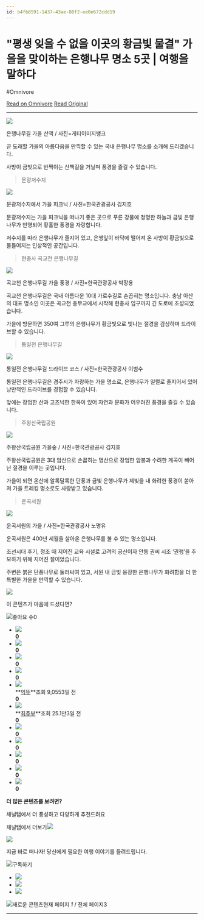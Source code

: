 ```yaml
---
id: b4fb8591-1437-43ae-80f2-ee0e672cdd19
---
```


# "평생 잊을 수 없을 이곳의 황금빛 물결" 가을을 맞이하는 은행나무 명소 5곳 | 여행을말하다
#Omnivore
 
[Read on Omnivore](https://omnivore.app/me/https-v-daum-net-v-8-w-asf-lt-nd-4-19206d4ad9d)
[Read Original](https://v.daum.net/v/8WAsfLTNd4)
 
---

![](https://proxy-prod.omnivore-image-cache.app/658x0,sxlr0EnY4L335-63RpYyYXIRI_0j1AU2ha0rtOuPrATI/https://img2.daumcdn.net/thumb/R658x0.q70/?fname=https://t1.daumcdn.net/news/202409/17/speaktravel/20240917170002226vdbg.jpg)

 은행나무길 가을 산책 / 사진=게티이미지뱅크

곧 도래할 가을의 아름다움을 만끽할 수 있는 국내 은행나무 명소를 소개해 드리겠습니다. 

사방이 금빛으로 반짝이는 산책길을 거닐며 풍경을 즐길 수 있습니다.

> 문광저수지

![](https://proxy-prod.omnivore-image-cache.app/658x0,sKQrHDCmDNK3WbP2XkIG11-xMSw3crjzdOdTO0EW9miI/https://img3.daumcdn.net/thumb/R658x0.q70/?fname=https://t1.daumcdn.net/news/202409/17/speaktravel/20240917170002440ipnx.jpg)

 문광저수지에서 가을 피크닉 / 사진=한국관광공사 김지호

문광저수지는 가을 피크닉을 떠나기 좋은 곳으로 푸른 강물에 청명한 하늘과 금빛 은행나무가 반영되어 황홀한 풍경을 자랑합니다.

저수지를 따라 은행나무가 줄지어 있고, 은행잎이 바닥에 떨어져 온 사방이 황금빛으로 물들여지는 인상적인 공간입니다.

> 현충사 곡교천 은행나무길

![](https://proxy-prod.omnivore-image-cache.app/658x0,sPorpgUZt4Mue_PWzvZOzFUeljCimcBVz5TBbFFdiSrI/https://img2.daumcdn.net/thumb/R658x0.q70/?fname=https://t1.daumcdn.net/news/202409/17/speaktravel/20240917170002656dmgj.jpg)

 곡교천 은행나무길 가을 풍경 / 사진=한국관광공사 박장용

곡교천 은행나무길은 국내 아름다운 10대 가로수길로 손꼽히는 명소입니다. 충남 아산의 대표 명소인 이곳은 곡교천 충무교에서 시작해 현충사 입구까지 긴 도로에 조성되었습니다.

가을에 방문하면 350여 그루의 은행나무가 황금빛으로 빛나는 절경을 감상하며 드라이브할 수 있습니다.

> 통일전 은행나무길

![](https://proxy-prod.omnivore-image-cache.app/658x0,sbQQqKUWzPbUe7qx2qg7RXfgQeDGs1yBuQVnTRbc4fsg/https://img1.daumcdn.net/thumb/R658x0.q70/?fname=https://t1.daumcdn.net/news/202409/17/speaktravel/20240917170002874oecn.jpg)

 통일전 은행나무길 드라이브 코스 / 사진=한국관광공사 이범수

통일전 은행나무길은 경주시가 자랑하는 가을 명소로, 은행나무가 일렬로 줄지어서 있어 낭만적인 드라이브를 경험할 수 있습니다. 

앞에는 장엄한 산과 고즈넉한 한옥이 있어 자연과 문화가 어우러진 풍경을 즐길 수 있습니다.

> 주왕산국립공원

![](https://proxy-prod.omnivore-image-cache.app/658x0,sVCd6qLSIpmrGT073w0wF7gdvjuZZVZdDDXHKn1FDVYo/https://img1.daumcdn.net/thumb/R658x0.q70/?fname=https://t1.daumcdn.net/news/202409/17/speaktravel/20240917170003095oosy.jpg)

 주왕산국립공원 가을숲 / 사진=한국관광공사 김지호

주왕산국립공원은 3대 암산으로 손꼽히는 명산으로 장엄한 암봉과 수려한 계곡이 빼어난 절경을 이루는 곳입니다.

가을이 되면 온산에 알록달록한 단풍과 금빛 은행나무가 제빛을 내 화려한 풍경이 쏟아져 가을 트레킹 명소로도 사랑받고 있습니다.

> 운곡서원

![](https://proxy-prod.omnivore-image-cache.app/658x0,s2w3-5CVQzdNjXXlHotcpZ0-w3Xo70xQVlwKTnXa0Elc/https://img1.daumcdn.net/thumb/R658x0.q70/?fname=https://t1.daumcdn.net/news/202409/17/speaktravel/20240917170003345rskl.jpg)

 운곡서원의 가을 / 사진=한국관광공사 노명유

운곡서원은 400년 세월을 살아온 은행나무를 볼 수 있는 명소입니다. 

조선시대 후기, 정조 때 지어진 교육 시설로 고려의 공신이자 안동 권씨 시조 ‘권행’을 추모하기 위해 지어진 절이었습니다.

주변은 붉은 단풍나무로 둘러싸여 있고, 서원 내 금빛 웅장한 은행나무가 화려함을 더 한 특별한 가을을 만끽할 수 있습니다.

![](https://proxy-prod.omnivore-image-cache.app/658x0,svq9-Uk41QZAhXGiON7Zq7SFwyhFKBMsz4jdDNY_Php0/https://img3.daumcdn.net/thumb/R658x0.q70/?fname=https://t1.daumcdn.net/news/202409/17/speaktravel/20240917170003606sfxe.jpg)

이 콘텐츠가 마음에 드셨다면?

![](https://proxy-prod.omnivore-image-cache.app/0x0,s_Wf9YSyw6O_OJy3yotaMmXHM23mvOMH7lMtrzavicUM/https://t1.daumcdn.net/media/common/contentsview_2024/ico_contents.svg)좋아요 수0

* [![](https://proxy-prod.omnivore-image-cache.app/0x0,smVO_GGxw8naQBkAGM14YXJvPBjYtoiFAn4yO9_74u9w/https://t1.daumcdn.net/media/common/contentsview_2024/ico_noimage.svg)](https://v.daum.net/channel/550552)  
**0**
* [![](https://proxy-prod.omnivore-image-cache.app/0x0,smVO_GGxw8naQBkAGM14YXJvPBjYtoiFAn4yO9_74u9w/https://t1.daumcdn.net/media/common/contentsview_2024/ico_noimage.svg)](https://v.daum.net/channel/3365)  
**0**
* [![](https://proxy-prod.omnivore-image-cache.app/0x0,smVO_GGxw8naQBkAGM14YXJvPBjYtoiFAn4yO9_74u9w/https://t1.daumcdn.net/media/common/contentsview_2024/ico_noimage.svg)](https://v.daum.net/channel/550485)  
**0**
* [![](https://proxy-prod.omnivore-image-cache.app/0x0,smVO_GGxw8naQBkAGM14YXJvPBjYtoiFAn4yO9_74u9w/https://t1.daumcdn.net/media/common/contentsview_2024/ico_noimage.svg)](https://v.daum.net/channel/540919)  
**0**
* [![](https://proxy-prod.omnivore-image-cache.app/0x0,smVO_GGxw8naQBkAGM14YXJvPBjYtoiFAn4yO9_74u9w/https://t1.daumcdn.net/media/common/contentsview_2024/ico_noimage.svg)](https://v.daum.net/channel/2206)  
**[익뚜](https://v.daum.net/channel/2206)**조회 9,0553일 전  
**0**
* [![](https://proxy-prod.omnivore-image-cache.app/0x0,smVO_GGxw8naQBkAGM14YXJvPBjYtoiFAn4yO9_74u9w/https://t1.daumcdn.net/media/common/contentsview_2024/ico_noimage.svg)](https://v.daum.net/channel/550561)  
**[최주부](https://v.daum.net/channel/550561)**조회 25.1만3일 전  
**0**
* [![](https://proxy-prod.omnivore-image-cache.app/0x0,smVO_GGxw8naQBkAGM14YXJvPBjYtoiFAn4yO9_74u9w/https://t1.daumcdn.net/media/common/contentsview_2024/ico_noimage.svg)](https://v.daum.net/channel/550660)  
**0**
* [![](https://proxy-prod.omnivore-image-cache.app/0x0,smVO_GGxw8naQBkAGM14YXJvPBjYtoiFAn4yO9_74u9w/https://t1.daumcdn.net/media/common/contentsview_2024/ico_noimage.svg)](https://v.daum.net/channel/550758)  
**0**
* [![](https://proxy-prod.omnivore-image-cache.app/0x0,smVO_GGxw8naQBkAGM14YXJvPBjYtoiFAn4yO9_74u9w/https://t1.daumcdn.net/media/common/contentsview_2024/ico_noimage.svg)](https://v.daum.net/channel/550565)  
**0**
* [![](https://proxy-prod.omnivore-image-cache.app/0x0,smVO_GGxw8naQBkAGM14YXJvPBjYtoiFAn4yO9_74u9w/https://t1.daumcdn.net/media/common/contentsview_2024/ico_noimage.svg)](https://v.daum.net/channel/550457)  
**0**
* [![](https://proxy-prod.omnivore-image-cache.app/0x0,smVO_GGxw8naQBkAGM14YXJvPBjYtoiFAn4yO9_74u9w/https://t1.daumcdn.net/media/common/contentsview_2024/ico_noimage.svg)](https://v.daum.net/channel/3498)  
**0**

**더 많은 콘텐츠를 보려면?**

채널탭에서 더 풍성하고 다양하게 추천드려요

채널탭에서 더보기![](https://proxy-prod.omnivore-image-cache.app/0x0,s_Wf9YSyw6O_OJy3yotaMmXHM23mvOMH7lMtrzavicUM/https://t1.daumcdn.net/media/common/contentsview_2024/ico_contents.svg)

[![](https://proxy-prod.omnivore-image-cache.app/0x0,smVO_GGxw8naQBkAGM14YXJvPBjYtoiFAn4yO9_74u9w/https://t1.daumcdn.net/media/common/contentsview_2024/ico_noimage.svg)](https://v.daum.net/channel/547475)

지금 바로 떠나자! 당신에게 필요한 여행 이야기를 들려드립니다.

![](https://proxy-prod.omnivore-image-cache.app/0x0,s_Wf9YSyw6O_OJy3yotaMmXHM23mvOMH7lMtrzavicUM/https://t1.daumcdn.net/media/common/contentsview_2024/ico_contents.svg)구독하기

* [![](https://proxy-prod.omnivore-image-cache.app/0x0,spwo0Ee8a5d6v2AA6iH_eEAe81yl2e9qrMtUDneY3BHw/https://t1.daumcdn.net/media/common/noimage/ico_noimage_l.png)](https://v.daum.net/v/fKQc41Q0Ry)
* [![](https://proxy-prod.omnivore-image-cache.app/0x0,spwo0Ee8a5d6v2AA6iH_eEAe81yl2e9qrMtUDneY3BHw/https://t1.daumcdn.net/media/common/noimage/ico_noimage_l.png)](https://v.daum.net/v/86wFUYVZfn)
* [![](https://proxy-prod.omnivore-image-cache.app/0x0,spwo0Ee8a5d6v2AA6iH_eEAe81yl2e9qrMtUDneY3BHw/https://t1.daumcdn.net/media/common/noimage/ico_noimage_l.png)](https://v.daum.net/v/fB5RGchLI0)

![](https://proxy-prod.omnivore-image-cache.app/0x0,s_Wf9YSyw6O_OJy3yotaMmXHM23mvOMH7lMtrzavicUM/https://t1.daumcdn.net/media/common/contentsview_2024/ico_contents.svg)새로운 콘텐츠현재 페이지 _1_ / 전체 페이지3

---